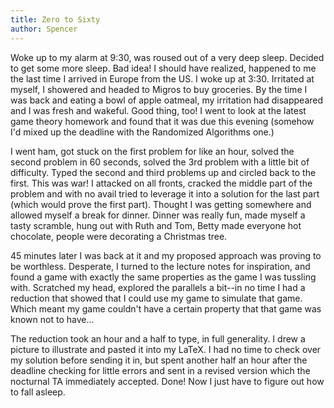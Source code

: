 ```yaml
---
title: Zero to Sixty
author: Spencer
---
```


Woke up to my alarm at 9:30, was roused out of a very deep sleep. Decided to get some more sleep. Bad idea! I should have realized, happened to me the last time I arrived in Europe from the US. I woke up at 3:30. Irritated at myself, I showered and headed to Migros to buy groceries. By the time I was back and eating a bowl of apple oatmeal, my irritation had disappeared and I was fresh and wakeful. Good thing, too! I went to look at the latest game theory homework and found that it was due this evening (somehow I'd mixed up the deadline with the Randomized Algorithms one.)

I went ham, got stuck on the first problem for like an hour, solved the second problem in 60 seconds, solved the 3rd problem with a little bit of difficulty. Typed the second and third problems up and circled back to the first. This was war! I attacked on all fronts, cracked the middle part of the problem and with no avail tried to leverage it into a solution for the last part (which would prove the first part). Thought I was getting somewhere and allowed myself a break for dinner. Dinner was really fun, made myself a tasty scramble, hung out with Ruth and Tom, Betty made everyone hot chocolate, people were decorating a Christmas tree.

45 minutes later I was back at it and my proposed approach was proving to be worthless. Desperate, I turned to the lecture notes for inspiration, and found a game with exactly the same properties as the game I was tussling with. Scratched my head, explored the parallels a bit--in no time I had a reduction that showed that I could use my game to simulate that game. Which meant my game couldn't have a certain property that that game was known not to have...

The reduction took an hour and a half to type, in full generality. I drew a picture to illustrate and pasted it into my LaTeX. I had no time to check over my solution before sending it in, but spent another half an hour after the deadline checking for little errors and sent in a revised version which the nocturnal TA immediately accepted. Done! Now I just have to figure out how to fall asleep.
